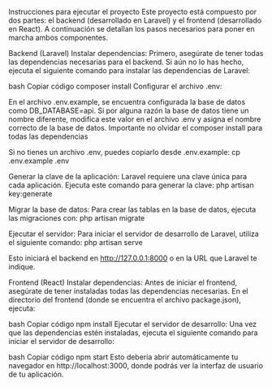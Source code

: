 Instrucciones para ejecutar el proyecto
Este proyecto está compuesto por dos partes: el backend (desarrollado en Laravel) y el frontend (desarrollado en React). A continuación se detallan los pasos necesarios para poner en marcha ambos componentes.

Backend (Laravel)
Instalar dependencias: Primero, asegúrate de tener todas las dependencias necesarias para el backend. Si aún no lo has hecho, ejecuta el siguiente comando para instalar las dependencias de Laravel:

bash
Copiar código
composer install
Configurar el archivo .env:

En el archivo .env.example, se encuentra configurada la base de datos como DB_DATABASE=api. Si por alguna razón la base de datos tiene un nombre diferente, modifica este valor en el archivo .env y asigna el nombre correcto de la base de datos.
Importante no olvidar el composer install para todas las dependencias

Si no tienes un archivo .env, puedes copiarlo desde .env.example:
cp .env.example .env

Generar la clave de la aplicación: Laravel requiere una clave única para cada aplicación. Ejecuta este comando para generar la clave:
php artisan key:generate

Migrar la base de datos: Para crear las tablas en la base de datos, ejecuta las migraciones con:
php artisan migrate

Ejecutar el servidor: Para iniciar el servidor de desarrollo de Laravel, utiliza el siguiente comando:
php artisan serve

Esto iniciará el backend en http://127.0.0.1:8000 o en la URL que Laravel te indique.

Frontend (React)
Instalar dependencias: Antes de iniciar el frontend, asegúrate de tener instaladas todas las dependencias necesarias. En el directorio del frontend (donde se encuentra el archivo package.json), ejecuta:

bash
Copiar código
npm install
Ejecutar el servidor de desarrollo: Una vez que las dependencias estén instaladas, ejecuta el siguiente comando para iniciar el servidor de desarrollo:

bash
Copiar código
npm start
Esto debería abrir automáticamente tu navegador en http://localhost:3000, donde podrás ver la interfaz de usuario de tu aplicación.
